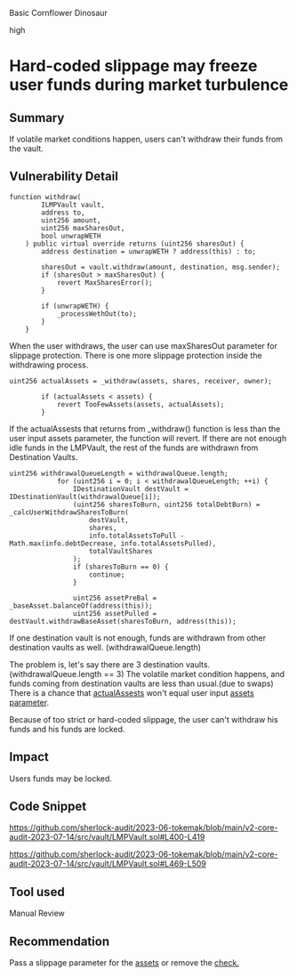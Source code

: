 Basic Cornflower Dinosaur

high

# Hard-coded slippage may freeze user funds during market turbulence
## Summary
If volatile market conditions happen, users can't withdraw their funds from the vault.
## Vulnerability Detail
```solidity
function withdraw(
        ILMPVault vault,
        address to,
        uint256 amount,
        uint256 maxSharesOut,
        bool unwrapWETH
    ) public virtual override returns (uint256 sharesOut) {
        address destination = unwrapWETH ? address(this) : to;

        sharesOut = vault.withdraw(amount, destination, msg.sender);
        if (sharesOut > maxSharesOut) {
            revert MaxSharesError();
        }

        if (unwrapWETH) {
            _processWethOut(to);
        }
    }
```
When the user withdraws, the user can use maxSharesOut parameter for slippage protection. There is one more slippage protection inside the withdrawing process.
```solidity
uint256 actualAssets = _withdraw(assets, shares, receiver, owner);

        if (actualAssets < assets) {
            revert TooFewAssets(assets, actualAssets);
        }
```
If the actualAssests that returns from _withdraw() function is less than the user input assets parameter, the function will revert.
If there are not enough idle funds in the LMPVault, the rest of the funds are withdrawn from Destination Vaults.
```solidity
uint256 withdrawalQueueLength = withdrawalQueue.length;
            for (uint256 i = 0; i < withdrawalQueueLength; ++i) {
                IDestinationVault destVault = IDestinationVault(withdrawalQueue[i]);
                (uint256 sharesToBurn, uint256 totalDebtBurn) = _calcUserWithdrawSharesToBurn(
                    destVault,
                    shares,
                    info.totalAssetsToPull - Math.max(info.debtDecrease, info.totalAssetsPulled),
                    totalVaultShares
                );
                if (sharesToBurn == 0) {
                    continue;
                }

                uint256 assetPreBal = _baseAsset.balanceOf(address(this));
                uint256 assetPulled = destVault.withdrawBaseAsset(sharesToBurn, address(this));
```
If one destination vault is not enough, funds are withdrawn from other destination vaults as well. (withdrawalQueue.length)

The problem is, let's say there are 3 destination vaults. (withdrawalQueue.length == 3)
The volatile market condition happens, and funds coming from destination vaults are less than usual.(due to swaps)
There is a chance that [actualAssests](https://github.com/sherlock-audit/2023-06-tokemak/blob/main/v2-core-audit-2023-07-14/src/vault/LMPVault.sol#L414-L418) won't equal user input [assets parameter](https://github.com/sherlock-audit/2023-06-tokemak/blob/main/v2-core-audit-2023-07-14/src/vault/LMPVault.sol#L401).

Because of too strict or hard-coded slippage, the user can't withdraw his funds and his funds are locked.


## Impact
Users funds may be locked.
## Code Snippet
https://github.com/sherlock-audit/2023-06-tokemak/blob/main/v2-core-audit-2023-07-14/src/vault/LMPVault.sol#L400-L419

https://github.com/sherlock-audit/2023-06-tokemak/blob/main/v2-core-audit-2023-07-14/src/vault/LMPVault.sol#L469-L509
## Tool used

Manual Review

## Recommendation
Pass a slippage parameter for the [assets](https://github.com/sherlock-audit/2023-06-tokemak/blob/main/v2-core-audit-2023-07-14/src/vault/LMPVault.sol#L401) or remove the [check.](https://github.com/sherlock-audit/2023-06-tokemak/blob/main/v2-core-audit-2023-07-14/src/vault/LMPVault.sol#L415-L417)